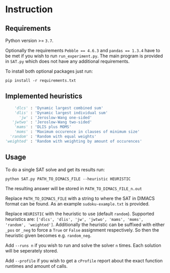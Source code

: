 # Instruction

## Requirements

Python version >= `3.7`.

Optionally the requirements `Pebble == 4.6.3` and `pandas == 1.3.4` have to be met if you wish to run `run_experiment.py`. The main program is provided in `SAT.py` which does not have any additional requirements.

To install both optional packages just run:
```console
pip install -r requirements.txt
```

## Implemented heuristics
```python
    'dlcs' : 'Dynamic largest combined sum'
    'dlis' : 'Dynamic largest individual sum'
      'jw' : 'Jeroslow-Wang one-sided'
   'jwtwo' : 'Jeroslow-Wang two-sided'
    'mams' : 'DLIS plus MOMS'
    'moms' : 'Maximum occurence in clauses of minimum size'
  'random' : 'Random with equal weights'
'weighted' : 'Random with weighting by amount of occurences'
```

## Usage

To do a single SAT solve and get its results run:
```console
python SAT.py PATH_TO_DIMACS_FILE --heuristic HEURISTIC
```
The resulting answer will be stored in `PATH_TO_DIMACS_FILE_n.out`

Replace `PATH_TO_DIMACS_FILE` with a string to where the SAT in DIMACS format can be found. As an example `sudoku-example.txt` is provided.

Replace `HEURISTIC` with the heuristic to use (default `random`). Supported heuristics are: `['dlcs', 'dlis', 'jw', 'jwtwo', 'mams', 'moms', 'random', 'weighted']`. Additionally the heuristic can be suffixed with either `_pos` or `_neg` to force a `True` or `False` assignment respectively. So then the heuristic given becomes e.g. `random_neg`.

Add `--runs n` if you wish to run and solve the solver `n` times. Each solution will be seperately stored.

Add `--profile` if you wish to get a `cProfile` report about the exact function runtimes and amount of calls.
